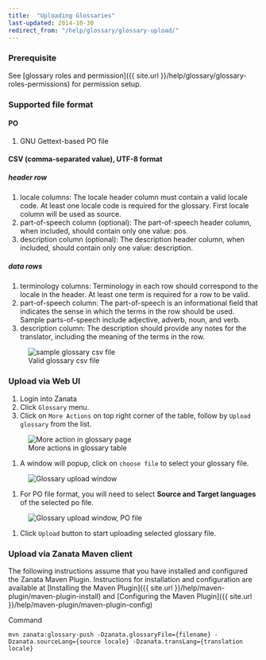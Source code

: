 ```yaml
---
title:  "Uploading Glossaries"
last-updated: 2014-10-30
redirect_from: "/help/glossary/glossary-upload/"
---
```

### Prerequisite
See [glossary roles and permission]({{ site.url }}/help/glossary/glossary-roles-permissions) for permission setup.

### Supported file format
#### PO
1. GNU Gettext-based PO file

#### CSV (comma-separated value), UTF-8 format
##### header row
1. locale columns: The locale header column must contain a valid locale code. At least one locale code is required for the glossary. First locale column will be used as source.
1. part-of-speech column (optional): The part-of-speech header column, when included, should contain only one value: pos.
1. description column (optional): The description header column, when included, should contain only one value: description.


##### data rows
1. terminology columns: Terminology in each row should correspond to the locale in the header. At least one term is required for a row to be valid.
1. part-of-speech column: The part-of-speech is an informational field that indicates the sense in which the terms in the row should be used. Sample parts-of-speech include adjective, adverb, noun, and verb.
1. description column: The description should provide any notes for the translator, including the meaning of the terms in the row.
<figure>
    <img alt="sample glossary csv file" src="{{ site.url }}/images/351-glossary-csv.png" />
    <figcaption>Valid glossary csv file</figcaption>
</figure>

### Upload via Web UI
1. Login into Zanata
1. Click `Glossary` menu.
1. Click on `More Actions` on top right corner of the table, follow by `Upload glossary` from the list.
<figure>
    <img alt="More action in glossary page" src="{{ site.url }}/images/351-glossary-upload.png" />
    <figcaption>More actions in glossary table</figcaption>
</figure>

1. A window will popup, click on `choose file` to select your glossary file.
<figure>
 <img alt="Glossary upload window" src="{{ site.url }}/images/351-glossary-upload-windows.png" />
</figure>

1. For PO file format, you will need to select **Source and Target languages** of the selected po file.
<figure>
 <img alt="Glossary upload window, PO file" src="{{ site.url }}/images/351-glossary-upload-windows-po.png" />
</figure>

1. Click `Upload` button to start uploading selected glossary file.

### Upload via Zanata Maven client
The following instructions assume that you have installed and configured the Zanata Maven Plugin. Instructions for installation and configuration are available at [Installing the Maven Plugin]({{ site.url }}/help/maven-plugin/maven-plugin-install) and [Configuring the Maven Plugin]({{ site.url }}/help/maven-plugin/maven-plugin-config)

Command

```
mvn zanata:glossary-push -Dzanata.glossaryFile={filename} -Dzanata.sourceLang={source locale} -Dzanata.transLang={translation locale}
```
